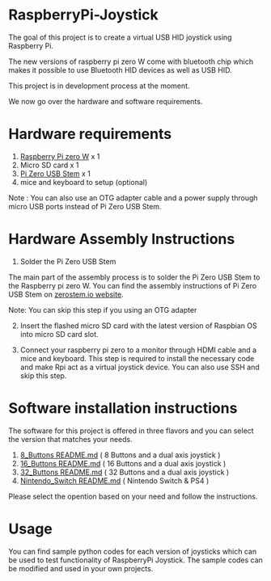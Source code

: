 # RaspberryPi-Joystick
The goal of this project is to create a virtual USB HID joystick using Raspberry Pi. 

The new versions of raspberry pi zero W come with bluetooth chip which makes it possible to use Bluetooth HID devices as well as USB HID.

This project is in development process at the moment.

We now go over the hardware and software requirements.

# Hardware requirements  

  1. [Raspberry Pi zero W](https://www.raspberrypi.org/products/raspberry-pi-zero-w/) x 1
  2. Micro SD card x 1
  3. [Pi Zero USB Stem](https://www.sparkfun.com/products/14526) x 1
  4. mice and keyboard to setup (optional)
  
Note : You can also use an OTG adapter cable and a power supply through micro USB ports instead of Pi Zero USB Stem.

# Hardware Assembly Instructions   

  1. Solder the Pi Zero USB Stem
  
The main part of the assembly process is to solder the Pi Zero USB Stem to the Raspberry pi zero W. You can find the assembly instructions of Pi Zero USB Stem on [zerostem.io website](https://zerostem.io/installation/). 

Note: You can skip this step if you using an OTG adapter 

  2. Insert the flashed micro SD card with the latest version of Raspbian OS into micro SD card slot.
  
  3. Connect your raspberry pi zero to a monitor through HDMI cable and a mice and keyboard. This step is required to install the necessary code and make Rpi act as a virtual joystick device. You can also use SSH and skip this step. 
  
# Software installation instructions   

The software for this project is offered in three flavors and you can select the version that matches your needs.

  1. [8_Buttons README.md](https://github.com/milador/RaspberryPi-Joystick/blob/master/8_Buttons_Joystick/README.md) ( 8 Buttons and a dual axis joystick )
  2. [16_Buttons README.md](https://github.com/milador/RaspberryPi-Joystick/blob/master/16_Buttons_Joystick/README.md) ( 16 Buttons and a dual axis joystick )
  3. [32_Buttons README.md](https://github.com/milador/RaspberryPi-Joystick/blob/master/32_Buttons_Joystick/README.md) ( 32 Buttons and a dual axis joystick )
  4. [Nintendo_Switch README.md](https://github.com/milador/RaspberryPi-Joystick/blob/master/NSGamepad/README.md) ( Nintendo Switch & PS4 )
  
Please select the opention based on your need and follow the instructions.

# Usage

You can find sample python codes for each version of joysticks which can be used to test functionality of RaspberryPi Joystick. The sample codes can be modified and used in your own projects.

  
  
